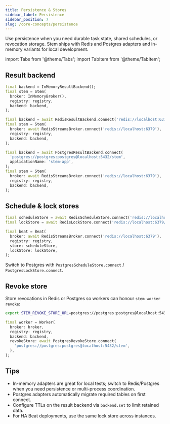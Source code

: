 ```yaml
---
title: Persistence & Stores
sidebar_label: Persistence
sidebar_position: 7
slug: /core-concepts/persistence
---
```


Use persistence when you need durable task state, shared schedules, or
revocation storage. Stem ships with Redis and Postgres adapters and in-memory
variants for local development.

import Tabs from '@theme/Tabs';
import TabItem from '@theme/TabItem';

## Result backend

<Tabs>
<TabItem value="in-memory" label="In-memory (lib/bootstrap.dart)">

```dart
final backend = InMemoryResultBackend();
final stem = Stem(
  broker: InMemoryBroker(),
  registry: registry,
  backend: backend,
);
```

</TabItem>
<TabItem value="redis" label="Redis (lib/bootstrap.dart)">

```dart
final backend = await RedisResultBackend.connect('redis://localhost:6379/1');
final stem = Stem(
  broker: await RedisStreamsBroker.connect('redis://localhost:6379'),
  registry: registry,
  backend: backend,
);
```

</TabItem>
<TabItem value="postgres" label="Postgres (lib/bootstrap.dart)">

```dart
final backend = await PostgresResultBackend.connect(
  'postgres://postgres:postgres@localhost:5432/stem',
  applicationName: 'stem-app',
);
final stem = Stem(
  broker: await RedisStreamsBroker.connect('redis://localhost:6379'),
  registry: registry,
  backend: backend,
);
```

</TabItem>
</Tabs>

## Schedule & lock stores

```dart title="lib/beat_bootstrap.dart"
final scheduleStore = await RedisScheduleStore.connect('redis://localhost:6379/2');
final lockStore = await RedisLockStore.connect('redis://localhost:6379/3');

final beat = Beat(
  broker: await RedisStreamsBroker.connect('redis://localhost:6379'),
  registry: registry,
  store: scheduleStore,
  lockStore: lockStore,
);
```

Switch to Postgres with `PostgresScheduleStore.connect` / `PostgresLockStore.connect`.

## Revoke store

Store revocations in Redis or Postgres so workers can honour `stem worker revoke`:

```bash
export STEM_REVOKE_STORE_URL=postgres://postgres:postgres@localhost:5432/stem
```

```dart
final worker = Worker(
  broker: broker,
  registry: registry,
  backend: backend,
  revokeStore: await PostgresRevokeStore.connect(
    'postgres://postgres:postgres@localhost:5432/stem',
  ),
);
```

## Tips

- In-memory adapters are great for local tests; switch to Redis/Postgres when
you need persistence or multi-process coordination.
- Postgres adapters automatically migrate required tables on first connect.
- Configure TTLs on the result backend via `backend.set` to limit retained data.
- For HA Beat deployments, use the same lock store across instances.
